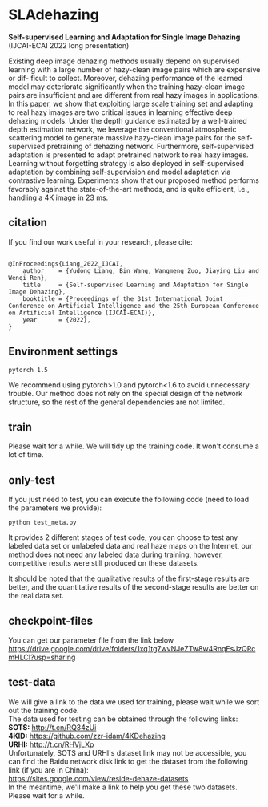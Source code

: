 # SLAdehazing
<b>Self-supervised Learning and Adaptation for Single Image Dehazing</b> (IJCAI-ECAI 2022 long presentation)</p>
</p>
Existing deep image dehazing methods usually depend on supervised learning with a large number of hazy-clean image pairs which are expensive or dif-
ficult to collect. Moreover, dehazing performance of the learned model may deteriorate significantly when the training hazy-clean image pairs are insufficient and are different from real hazy images in applications. In this paper, we show that exploiting large scale training set and adapting to real hazy images are two critical issues in learning effective deep dehazing models. Under the depth guidance estimated by a well-trained depth estimation network, we leverage the conventional
atmospheric scattering model to generate massive hazy-clean image pairs for the self-supervised pretraining of dehazing network. Furthermore, self-supervised adaptation is presented to adapt pretrained network to real hazy images. Learning without forgetting strategy is also deployed in self-supervised adaptation by combining self-supervision and model adaptation via contrastive learning. Experiments show that our proposed method performs favorably against the state-of-the-art methods, and is quite efficient, i.e., handling a 4K image in 23 ms.

## citation
If you find our work useful in your research, please cite:
<pre><code>
@InProceedings{Liang_2022_IJCAI,
    author    = {Yudong Liang, Bin Wang, Wangmeng Zuo, Jiaying Liu and Wenqi Ren},
    title     = {Self-supervised Learning and Adaptation for Single Image Dehazing},
    booktitle = {Proceedings of the 31st International Joint Conference on Artificial Intelligence and the 25th European Conference on Artificial Intelligence (IJCAI-ECAI)},
    year      = {2022},
}
</code></pre>

## Environment settings
<pre><code>pytorch 1.5</code></pre>
We recommend using pytorch>1.0 and pytorch<1.6 to avoid unnecessary trouble. Our method does not rely on the special design of the network structure, so the rest of the general dependencies are not limited.

## train
Please wait for a while. We will tidy up the training code. It won't consume a lot of time.

## only-test
If you just need to test, you can execute the following code (need to load the parameters we provide):
<pre><code>python test_meta.py</code></pre>


It provides 2 different stages of test code, you can choose to test any labeled data set or unlabeled data and real haze maps on the Internet, our method does not need any labeled data during training, however, competitive results were still produced on these datasets.

It should be noted that the qualitative results of the first-stage results are better, and the quantitative results of the second-stage results are better on the real data set.

## checkpoint-files
You can get our parameter file from the link below
https://drive.google.com/drive/folders/1xq1tg7wvNJeZTw8w4RnqEsJzQRcmHLCI?usp=sharing

## test-data
We will give a link to the data we used for training, please wait while we sort out the training code.<br/>
The data used for testing can be obtained through the following links:<br/>
<b>SOTS:</b> http://t.cn/RQ34zUi<br/>
<b>4KID:</b> https://github.com/zzr-idam/4KDehazing<br/>
<b>URHI:</b> http://t.cn/RHVjLXp<br/>
Unfortunately, SOTS and URHI's dataset link may not be accessible, you can find the Baidu network disk link to get the dataset from the following link (if you are in China): </br>
https://sites.google.com/view/reside-dehaze-datasets</br>
In the meantime, we'll make a link to help you get these two datasets. Please wait for a while.


